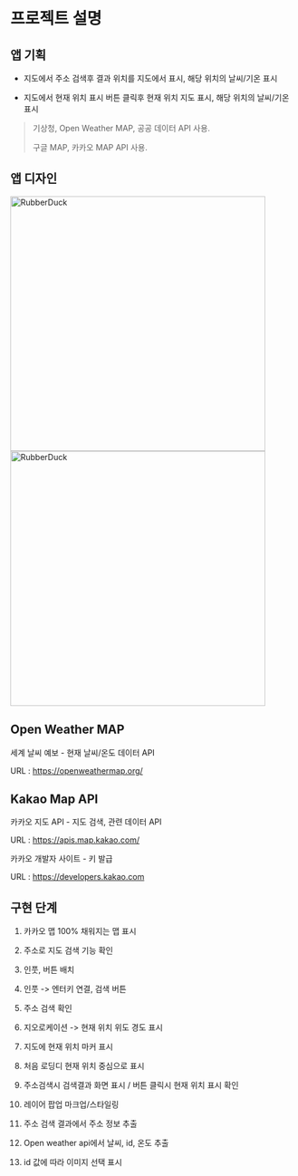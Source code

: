 # 프로젝트 설명

## 앱 기획

- 지도에서 주소 검색후 결과 위치를 지도에서 표시, 해당 위치의 날씨/기온 표시

- 지도에서 현재 위치 표시 버튼 클릭후 현재 위치 지도 표시, 해당 위치의 날씨/기온 표시

> 기상청, Open Weather MAP, 공공 데이터 API 사용.<br/>
>
> 구글 MAP, 카카오 MAP API 사용.

## 앱 디자인

<img src="https://github.com/ministori-yonsei/gd_fe_image/blob/main/frontend/design/mini_prj.png" height="450px" title="px(픽셀) 크기 설정" alt="RubberDuck"></img>
<img src="https://github.com/ministori-yonsei/gd_fe_image/blob/main/frontend/design/mini_prj_weather.png" height="450px" title="px(픽셀) 크기 설정" alt="RubberDuck"></img>

## Open Weather MAP

세계 날씨 예보 - 현재 날씨/온도 데이터 API

URL : <https://openweathermap.org/>

## Kakao Map API

카카오 지도 API - 지도 검색, 관련 데이터 API

URL : <https://apis.map.kakao.com/>

카카오 개발자 사이트 - 키 발급

URL : <https://developers.kakao.com>

## 구현 단계

1. 카카오 맵 100% 채워지는 맵 표시

2. 주소로 지도 검색 기능 확인

3. 인풋, 버튼 배치

4. 인풋 -> 엔터키 연결, 검색 버튼

5. 주소 검색 확인

6. 지오로케이션 -> 현재 위치 위도 경도 표시

7. 지도에 현재 위치 마커 표시

8. 처음 로딩디 현재 위치 중심으로 표시

9. 주소검색시 검색결과 화면 표시 / 버튼 클릭시 현재 위치 표시 확인

10. 레이어 팝업 마크업/스타일링

11. 주소 검색 결과에서 주소 정보 추출

12. Open weather api에서 날씨, id, 온도 추출

13. id 값에 따라 이미지 선택 표시

